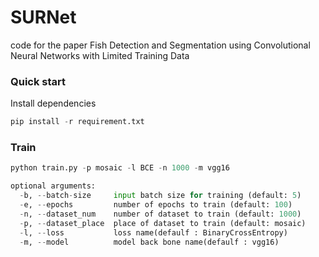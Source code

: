 # SURNet
code for the paper Fish Detection and Segmentation using Convolutional Neural Networks with Limited Training Data

### Quick start
Install dependencies
```python =
pip install -r requirement.txt
```
### Train 
```python =
python train.py -p mosaic -l BCE -n 1000 -m vgg16

optional arguments:
  -b, --batch-size     input batch size for training (default: 5)
  -e, --epochs         number of epochs to train (default: 100)
  -n, --dataset_num    number of dataset to train (default: 1000)
  -p, --dataset_place  place of dataset to train (default: mosaic)
  -l, --loss           loss name(defaulf : BinaryCrossEntropy)
  -m, --model          model back bone name(defaulf : vgg16)
```

